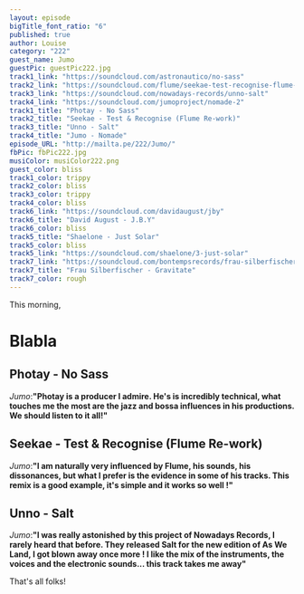 ```yaml
---
layout: episode
bigTitle_font_ratio: "6"
published: true
author: Louise
category: "222"
guest_name: Jumo
guestPic: guestPic222.jpg
track1_link: "https://soundcloud.com/astronautico/no-sass"
track2_link: "https://soundcloud.com/flume/seekae-test-recognise-flume-re-work"
track3_link: "https://soundcloud.com/nowadays-records/unno-salt"
track4_link: "https://soundcloud.com/jumoproject/nomade-2"
track1_title: "Photay - No Sass"
track2_title: "Seekae - Test & Recognise (Flume Re-work)"
track3_title: "Unno - Salt"
track4_title: "Jumo - Nomade"
episode_URL: "http://mailta.pe/222/Jumo/"
fbPic: fbPic222.jpg
musiColor: musiColor222.png
guest_color: bliss
track1_color: trippy
track2_color: bliss
track3_color: trippy
track4_color: bliss
track6_link: "https://soundcloud.com/davidaugust/jby"
track6_title: "David August - J.B.Y"
track6_color: bliss
track5_title: "Shaelone - Just Solar"
track5_color: bliss
track5_link: "https://soundcloud.com/shaelone/3-just-solar"
track7_link: "https://soundcloud.com/bontempsrecords/frau-silberfischer-gravitate-bontempsrecords"
track7_title: "Frau Silberfischer - Gravitate"
track7_color: rough
---
```

<p id="introduction">This morning, </p>

# Blabla


## Photay - No Sass
_Jumo_:**"**Photay is a producer I admire. He's is incredibly technical, what touches me the most are the jazz and bossa influences in his productions. We should listen to it all!**"**

## Seekae - Test & Recognise (Flume Re-work)
_Jumo_:**"**I am naturally very influenced by Flume, his sounds, his dissonances, but what I prefer is the evidence in some of his tracks. This remix is a good example, it's simple and it works so well !**"**

## Unno - Salt
_Jumo_:**"**I was really astonished by this project of Nowadays Records, I rarely heard that before. They released Salt for the new edition of As We Land, I got blown away once more ! I like the mix of the instruments, the voices and the electronic sounds... this track takes me away**"**

<p id="outroduction">That's all folks!</p>

